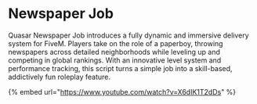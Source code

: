 # Newspaper Job

Quasar Newspaper Job introduces a fully dynamic and immersive delivery system for FiveM. Players take on the role of a paperboy, throwing newspapers across detailed neighborhoods while leveling up and competing in global rankings. With an innovative level system and performance tracking, this script turns a simple job into a skill-based, addictively fun roleplay feature.

{% embed url="https://www.youtube.com/watch?v=X6dIK1T2dDs" %}
